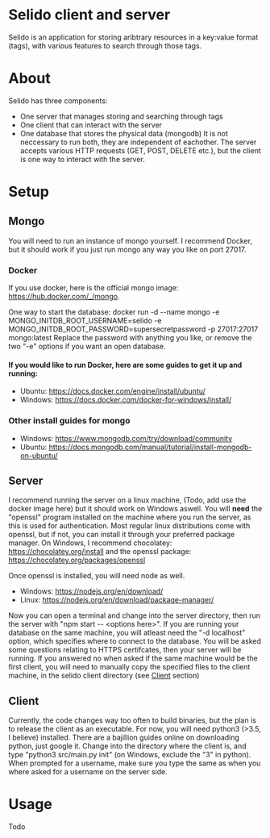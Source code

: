 # Selido client and server
Selido is an application for storing aribtrary resources in a key:value format (tags), with various features to search through those tags.
# About
Selido has three components: 
* One server that manages storing and searching through tags
* One client that can interact with the server
* One database that stores the physical data (mongodb)
It is not neccessary to run both, they are independent of eachother. The server accepts various HTTP requests (GET, POST, DELETE etc.), but the client is one way to interact with the server.

# Setup

## Mongo
You will need to run an instance of mongo yourself. I recommend Docker, but it should work if you just run mongo any way you like on port 27017.

### Docker
If you use docker, here is the official mongo image: https://hub.docker.com/_/mongo. 

One way to start the database:
docker run -d --name mongo -e MONGO_INITDB_ROOT_USERNAME=selido -e MONGO_INITDB_ROOT_PASSWORD=supersecretpassword -p 27017:27017 mongo:latest
Replace the password with anything you like, or remove the two "-e" options if you want an open database.


#### If you would like to run Docker, here are some guides to get it up and running:
* Ubuntu: https://docs.docker.com/engine/install/ubuntu/
* Windows: https://docs.docker.com/docker-for-windows/install/
 
### Other install guides for mongo
* Windows: https://www.mongodb.com/try/download/community
* Ubuntu: https://docs.mongodb.com/manual/tutorial/install-mongodb-on-ubuntu/

## Server
I recommend running the server on a linux machine, (Todo, add use the docker image here) but it should work on Windows aswell. You will **need** the "openssl" program installed on the machine where you run the server, as this is used for authentication. Most regular linux distributions come with openssl, but if not, you can install it through your preferred package manager. On Windows, I recommend chocolatey: https://chocolatey.org/install and the openssl package: https://chocolatey.org/packages/openssl

Once openssl is installed, you will need node as well. 
* Windows: https://nodejs.org/en/download/
* Linux: https://nodejs.org/en/download/package-manager/

Now you can open a terminal and change into the server directory, then run the server with "npm start -- \<options here>". If you are running your database on the same machine, you will atleast need the "-d localhost" option, which specifies where to connect to the database. You will be asked some questions relating to HTTPS certifcates, then your server will be running. If you answered no when asked if the same machine would be the first client, you will need to manually copy the specified files to the client machine, in the selido client directory (see [Client](#Client) section)

## Client
Currently, the code changes way too often to build binaries, but the plan is to release the client as an executable. For now, you will need python3 (>3.5, I believe) installed. There are a bajillion guides online on downloading python, just google it. Change into the directory where the client is, and type "python3 src/main.py init" (on Windows, exclude the "3" in python). When prompted for a username, make sure you type the same as when you where asked for a username on the server side.

# Usage

Todo
